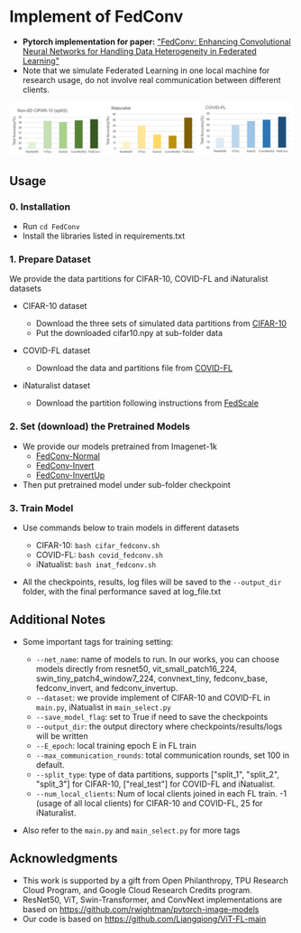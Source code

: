 # Implement of FedConv
* **Pytorch implementation for paper:** ["FedConv: Enhancing Convolutional Neural Networks for Handling Data Heterogeneity in Federated Learning"](arxiv:)
* Note that we simulate Federated Learning in one local machine for research usage, do not involve real communication between different clients.

<div align="center">
  <img src="fedconv_teaser.png"/>
</div>

## Usage
### 0. Installation

- Run `cd FedConv`
- Install the libraries listed in requirements.txt 

### 1. Prepare Dataset 

We provide the data partitions for CIFAR-10, COVID-FL and iNaturalist datasets 

- CIFAR-10 dataset 
    * Download the three sets of simulated data partitions from [CIFAR-10](https://drive.google.com/file/d/17Dz0u1wRqWfN9yXptTsmTe3mL6fGgIQX/view?usp=sharing)
    * Put the downloaded cifar10.npy at sub-folder data 
    
- COVID-FL dataset
    * Download the data and partitions file from [COVID-FL](https://drive.google.com/file/d/1BiG30JJ7U2BT0x92DjwfPeLb-uwTHdUV/view?usp=sharing)

- iNaturalist dataset
    * Download the partition following instructions from [FedScale](https://github.com/SymbioticLab/FedScale/tree/master/benchmark/dataset/inaturalist)

### 2. Set (download) the Pretrained Models
- We provide our models pretrained from Imagenet-1k
    - [FedConv-Normal](https://drive.google.com/file/d/16sI242zjpM2grd_gmeeo4QkOEAfcRhDW/view?usp=sharing)
    - [FedConv-Invert](https://drive.google.com/file/d/1mj53LsN2_a5dRW0hNEBaKt0kaGnfg0tT/view?usp=sharing)
    - [FedConv-InvertUp](https://drive.google.com/file/d/1JIImj1r2wkgSj-a_y41ovkuh8SmkrBNf/view?usp=sharing)
- Then put pretrained model under sub-folder checkpoint

### 3. Train Model
- Use commands below to train models in different datasets
    - CIFAR-10: ```bash cifar_fedconv.sh```
    - COVID-FL: ```bash covid_fedconv.sh```
    - iNatualist: ```bash inat_fedconv.sh```

- All the checkpoints, results, log files will be saved to the ```--output_dir``` folder, with the final performance saved at log_file.txt 

## Additional Notes
- Some important tags for training setting:  
    - ```--net_name```: name of models to run. In our works, you can choose models directly from resnet50, vit_small_patch16_224, swin_tiny_patch4_window7_224, convnext_tiny, fedconv_base, fedconv_invert, and fedconv_invertup. 
    - ```--dataset```: we provide implement of CIFAR-10 and COVID-FL in  ```main.py```, iNatualist in  ```main_select.py```
    - ```--save_model_flag```: set to True if need to save the checkpoints 
    - ```--output_dir```: the output directory where checkpoints/results/logs will be written 
    - ```--E_epoch```: local training epoch E in FL train
    - ```--max_communication_rounds```: total communication rounds, set 100 in default.
    - ```--split_type```: type of data partitions, supports ["split_1", "split_2", "split_3"] for CIFAR-10, ["real_test"] for COVID-FL and iNatualist.
    - ```--num_local_clients```: Num of local clients joined in each FL train. -1 (usage of all local clients) for CIFAR-10 and COVID-FL, 25 for iNaturalist.  

- Also refer to the ```main.py``` and ```main_select.py``` for more tags

## Acknowledgments
- This work is supported by a gift from Open Philanthropy, TPU Research Cloud Program, and Google Cloud Research Credits program.
- ResNet50, ViT, Swin-Transformer, and ConvNext implementations are based on https://github.com/rwightman/pytorch-image-models
- Our code is based on https://github.com/Liangqiong/ViT-FL-main

